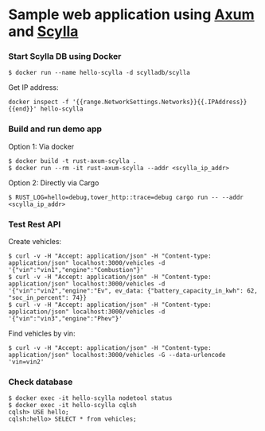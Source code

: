 # Sample web application using [Axum](https://github.com/tokio-rs/axum) and [Scylla](https://www.scylladb.com)

### Start Scylla DB using Docker

```
$ docker run --name hello-scylla -d scylladb/scylla
```

Get IP address:
```
docker inspect -f '{{range.NetworkSettings.Networks}}{{.IPAddress}}{{end}}' hello-scylla 
```

### Build and run demo app

Option 1: Via docker
```
$ docker build -t rust-axum-scylla .
$ docker run --rm -it rust-axum-scylla --addr <scylla_ip_addr>
```

Option 2: Directly via Cargo
```
$ RUST_LOG=hello=debug,tower_http::trace=debug cargo run -- --addr <scylla_ip_addr>
```

### Test Rest API

Create vehicles:
```
$ curl -v -H "Accept: application/json" -H "Content-type: application/json" localhost:3000/vehicles -d '{"vin":"vin1","engine":"Combustion"}'
$ curl -v -H "Accept: application/json" -H "Content-type: application/json" localhost:3000/vehicles -d '{"vin":"vin2","engine":"Ev", ev_data: {"battery_capacity_in_kwh": 62, "soc_in_percent": 74}}
$ curl -v -H "Accept: application/json" -H "Content-type: application/json" localhost:3000/vehicles -d '{"vin":"vin3","engine":"Phev"}'
```

Find vehicles by vin:
```
$ curl -v -H "Accept: application/json" -H "Content-type: application/json" localhost:3000/vehicles -G --data-urlencode 'vin=vin2'
```

### Check database

```
$ docker exec -it hello-scylla nodetool status
$ docker exec -it hello-scylla cqlsh
cqlsh> USE hello;
cqlsh:hello> SELECT * from vehicles;
```

